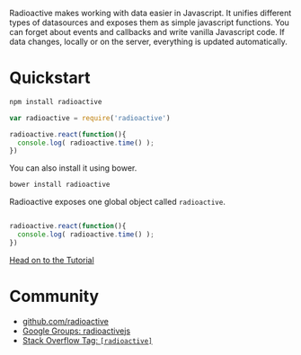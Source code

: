 Radioactive makes working with data easier in Javascript. It unifies different types of datasources and exposes them as simple javascript functions. You can forget about events and callbacks and write vanilla Javascript code. If data changes, locally or on the server, everything is updated automatically.

# Quickstart

```bash
npm install radioactive
```

```javascript
var radioactive = require('radioactive')

radioactive.react(function(){
  console.log( radioactive.time() );
})
```

You can also install it using bower.

```bash
bower install radioactive
```

Radioactive exposes one global object called `radioactive`.

```javascript

radioactive.react(function(){
  console.log( radioactive.time() );
})
```

[Head on to the Tutorial](https://github.com/radioactive/radioactive/wiki/Tutorial)


# Community

* [github.com/radioactive](https://github.com/radioactive)
* [Google Groups: radioactivejs](https://groups.google.com/forum/#!forum/radioactivejs)
* [Stack Overflow Tag: `[radioactive]`]()




